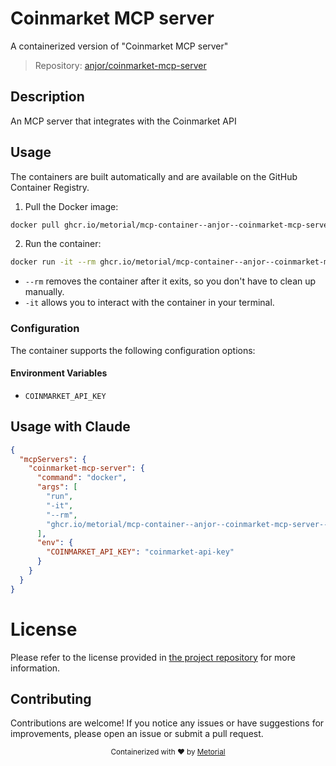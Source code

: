 
# Coinmarket MCP server

A containerized version of "Coinmarket MCP server"

> Repository: [anjor/coinmarket-mcp-server](https://github.com/anjor/coinmarket-mcp-server)

## Description

An MCP server that integrates with the Coinmarket API


## Usage

The containers are built automatically and are available on the GitHub Container Registry.

1. Pull the Docker image:

```bash
docker pull ghcr.io/metorial/mcp-container--anjor--coinmarket-mcp-server--coinmarket-mcp-server
```

2. Run the container:

```bash
docker run -it --rm ghcr.io/metorial/mcp-container--anjor--coinmarket-mcp-server--coinmarket-mcp-server 
```

- `--rm` removes the container after it exits, so you don't have to clean up manually.
- `-it` allows you to interact with the container in your terminal.


### Configuration

The container supports the following configuration options:




#### Environment Variables

- `COINMARKET_API_KEY`




## Usage with Claude

```json
{
  "mcpServers": {
    "coinmarket-mcp-server": {
      "command": "docker",
      "args": [
        "run",
        "-it",
        "--rm",
        "ghcr.io/metorial/mcp-container--anjor--coinmarket-mcp-server--coinmarket-mcp-server"
      ],
      "env": {
        "COINMARKET_API_KEY": "coinmarket-api-key"
      }
    }
  }
}
```

# License

Please refer to the license provided in [the project repository](https://github.com/anjor/coinmarket-mcp-server) for more information.

## Contributing

Contributions are welcome! If you notice any issues or have suggestions for improvements, please open an issue or submit a pull request.

<div align="center">
  <sub>Containerized with ❤️ by <a href="https://metorial.com">Metorial</a></sub>
</div>
  